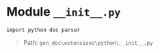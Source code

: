 # Module `__init__.py`
```text
import python doc parser
```

> Path: `gen_doc\extensions\python\__init__.py`